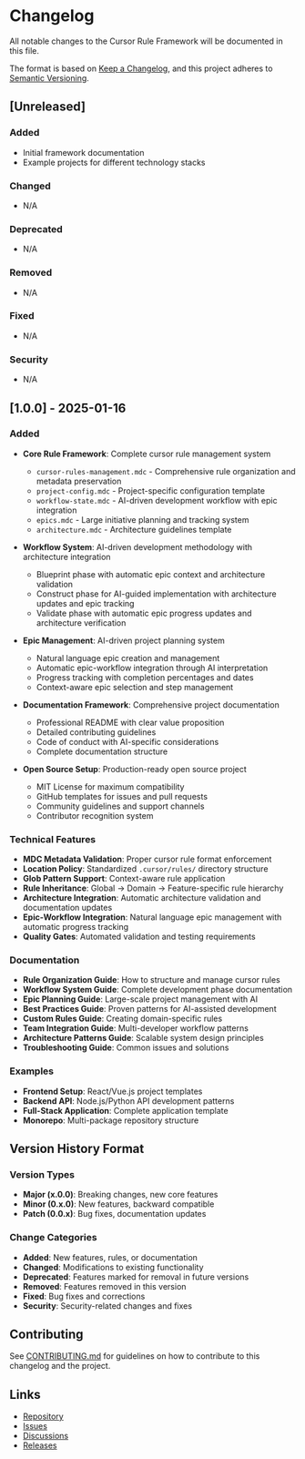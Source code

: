# Changelog

All notable changes to the Cursor Rule Framework will be documented in this file.

The format is based on [Keep a Changelog](https://keepachangelog.com/en/1.0.0/),
and this project adheres to [Semantic Versioning](https://semver.org/spec/v2.0.0.html).

## [Unreleased]

### Added
- Initial framework documentation
- Example projects for different technology stacks

### Changed
- N/A

### Deprecated
- N/A

### Removed
- N/A

### Fixed
- N/A

### Security
- N/A

## [1.0.0] - 2025-01-16

### Added
- **Core Rule Framework**: Complete cursor rule management system
  - `cursor-rules-management.mdc` - Comprehensive rule organization and metadata preservation
  - `project-config.mdc` - Project-specific configuration template
  - `workflow-state.mdc` - AI-driven development workflow with epic integration
  - `epics.mdc` - Large initiative planning and tracking system
  - `architecture.mdc` - Architecture guidelines template

- **Workflow System**: AI-driven development methodology with architecture integration
  - Blueprint phase with automatic epic context and architecture validation
  - Construct phase for AI-guided implementation with architecture updates and epic tracking
  - Validate phase with automatic epic progress updates and architecture verification

- **Epic Management**: AI-driven project planning system
  - Natural language epic creation and management
  - Automatic epic-workflow integration through AI interpretation
  - Progress tracking with completion percentages and dates
  - Context-aware epic selection and step management

- **Documentation Framework**: Comprehensive project documentation
  - Professional README with clear value proposition
  - Detailed contributing guidelines
  - Code of conduct with AI-specific considerations
  - Complete documentation structure

- **Open Source Setup**: Production-ready open source project
  - MIT License for maximum compatibility
  - GitHub templates for issues and pull requests
  - Community guidelines and support channels
  - Contributor recognition system

### Technical Features
- **MDC Metadata Validation**: Proper cursor rule format enforcement
- **Location Policy**: Standardized `.cursor/rules/` directory structure
- **Glob Pattern Support**: Context-aware rule application
- **Rule Inheritance**: Global → Domain → Feature-specific rule hierarchy
- **Architecture Integration**: Automatic architecture validation and documentation updates
- **Epic-Workflow Integration**: Natural language epic management with automatic progress tracking
- **Quality Gates**: Automated validation and testing requirements

### Documentation
- **Rule Organization Guide**: How to structure and manage cursor rules
- **Workflow System Guide**: Complete development phase documentation
- **Epic Planning Guide**: Large-scale project management with AI
- **Best Practices Guide**: Proven patterns for AI-assisted development
- **Custom Rules Guide**: Creating domain-specific rules
- **Team Integration Guide**: Multi-developer workflow patterns
- **Architecture Patterns Guide**: Scalable system design principles
- **Troubleshooting Guide**: Common issues and solutions

### Examples
- **Frontend Setup**: React/Vue.js project templates
- **Backend API**: Node.js/Python API development patterns
- **Full-Stack Application**: Complete application template
- **Monorepo**: Multi-package repository structure

## Version History Format

### Version Types
- **Major (x.0.0)**: Breaking changes, new core features
- **Minor (0.x.0)**: New features, backward compatible
- **Patch (0.0.x)**: Bug fixes, documentation updates

### Change Categories
- **Added**: New features, rules, or documentation
- **Changed**: Modifications to existing functionality
- **Deprecated**: Features marked for removal in future versions
- **Removed**: Features removed in this version
- **Fixed**: Bug fixes and corrections
- **Security**: Security-related changes and fixes

## Contributing

See [CONTRIBUTING.md](CONTRIBUTING.md) for guidelines on how to contribute to this changelog and the project.

## Links

- [Repository](https://github.com/your-username/cursor-rule-framework)
- [Issues](https://github.com/your-username/cursor-rule-framework/issues)
- [Discussions](https://github.com/your-username/cursor-rule-framework/discussions)
- [Releases](https://github.com/your-username/cursor-rule-framework/releases) 
